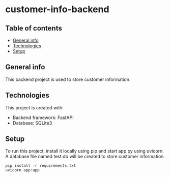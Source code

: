 # customer-info-backend

## Table of contents
* [General info](#general-info)
* [Technologies](#technologies)
* [Setup](#setup)

## General info
This backend project is used to store customer information.

## Technologies
This project is created with:
* Backend framework: FastAPI
* Database: SQLite3

## Setup
To run this project, install it locally using pip and start app.py using uvicorn.
A database file named test.db will be created to store customer information.

```
pip install -r requirements.txt
uvicorn app:app
```
